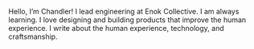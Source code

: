 Hello, I’m Chandler! I lead engineering at Enok Collective. I am always learning. I love designing and building products that improve the human experience. I write about the human experience, technology, and craftsmanship.
